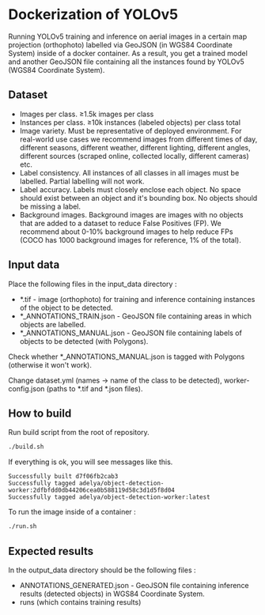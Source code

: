 # Dockerization of YOLOv5

Running YOLOv5 training and inference on aerial images in a certain map projection (orthophoto) labelled via GeoJSON (in WGS84 Coordinate System) inside of a docker container. 
As a result, you get a trained model and another GeoJSON file containing all the instances found by YOLOv5 (WGS84 Coordinate System).

## Dataset
- Images per class. ≥1.5k images per class
- Instances per class. ≥10k instances (labeled objects) per class total
- Image variety. Must be representative of deployed environment. For real-world use cases we recommend images from different times of day, different seasons, different weather, different lighting, different angles, different sources (scraped online, collected locally, different cameras) etc.
- Label consistency. All instances of all classes in all images must be labelled. Partial labelling will not work.
- Label accuracy. Labels must closely enclose each object. No space should exist between an object and it's bounding box. No objects should be missing a label.
- Background images. Background images are images with no objects that are added to a dataset to reduce False Positives (FP). We recommend about 0-10% background images to help reduce FPs (COCO has 1000 background images for reference, 1% of the total).

## Input data
Place the following files in the input_data directory :
- *.tif - image (orthophoto) for training and inference containing instances of the object to be detected.
- *_ANNOTATIONS_TRAIN.json - GeoJSON file containing areas in which objects are labelled.
- *_ANNOTATIONS_MANUAL.json - GeoJSON file containing labels of objects to be detected (with Polygons).

Check whether *_ANNOTATIONS_MANUAL.json is tagged with Polygons (otherwise it won't work).

Change dataset.yml (names -> name of the class to be detected), worker-config.json (paths to *.tif and *.json files).


## How to build
Run build script from the root of repository.
```bash
./build.sh
```

If everything is ok, you will see messages like this. 
```
Successfully built d7f06fb2cab3
Successfully tagged adelya/object-detection-worker:2dfbfdd0db44206cea0b588119d58c3d1d5f8d04
Successfully tagged adelya/object-detection-worker:latest
```



To run the image inside of a container :
```bash
./run.sh
```


## Expected results
In the output_data directory should be the following files :
- ANNOTATIONS_GENERATED.json - GeoJSON file containing inference results (detected objects) in WGS84 Coordinate System.
- runs (which contains training results)
